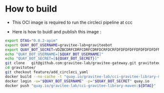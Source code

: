 # How to build

* This OCI image is required to run the circleci pipeline at ccc

* Here is how to buidl and publish this image :

```bash
export DTAG="0.0.2-apim"
export QUAY_BOT_USERNAME=gravitee-lab+graviteebot
export QUAY_BOT_SECRET=VDZBCDRFCDRFCDRFCDRFDCRFDCRFDFDFDFDFFDFDFDFDFDFM5ELFI
echo "QUAY_BOT_USERNAME=[$QUAY_BOT_USERNAME]"
echo "QUAY_BOT_SECRET=[${QUAY_BOT_SECRET}]"
git clone	git@github.com:gravitee-lab/gravitee-gateway.git gravitotee/
cd gravitotee/
git checkout feature/add_circleci_yaml
docker build --no-cache -t "quay.io/gravitee-lab/cci-gravitee-library-maven:${DTAG}" -f .circleci/docker/primary/mvn/Dockerfile ./.circleci/docker/primary/mvn/
docker login -u="$QUAY_BOT_USERNAME" -p="$QUAY_BOT_SECRET" quay.io
docker push "quay.io/gravitee-lab/cci-gravitee-library-maven:${DTAG}"
```

